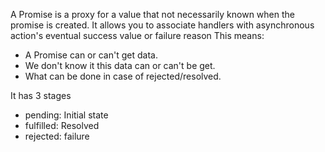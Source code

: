 A Promise is a proxy for a value that not necessarily known when the promise is created. It allows you to associate handlers with asynchronous action's eventual success value or failure reason
This means:
* A Promise can or can't get data.
* We don't know it this data can or can't be get.
* What can be done in case of rejected/resolved.

It has 3 stages
* pending: Initial state
* fulfilled: Resolved
* rejected: failure